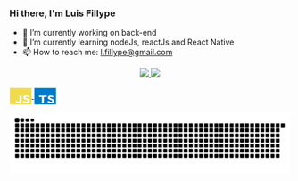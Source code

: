 ### Hi there, I'm Luis Fillype

- 🔭 I’m currently working on back-end 
- 🌱 I’m currently learning nodeJs, reactJs and React Native
- 📫 How to reach me: l.fillype@gmail.com

<div align="center">
  <a href="https://github.com/luis-fillype1337">
  <img height="175em" src="https://github-readme-stats.vercel.app/api?username=luis-fillype1337&show_icons=true&theme=dark&include_all_commits=true&count_private=true"/>
  <img height="175em" src="https://github-readme-stats.vercel.app/api/top-langs/?username=luis-fillype1337&layout=compact&langs_count=7&theme=dark"/>
</div>
  
 <div style="display: inline_block"><br>
  <img align="center" alt="Js" height="30" width="40" src="https://raw.githubusercontent.com/devicons/devicon/master/icons/javascript/javascript-plain.svg">
  <img align="center" alt="Ts" height="30" width="40" src="https://raw.githubusercontent.com/devicons/devicon/master/icons/typescript/typescript-plain.svg">
</div>
  

![Snake animation](https://github.com/LuisFillype/LuisFillype/blob/output/github-contribution-grid-snake.svg)
